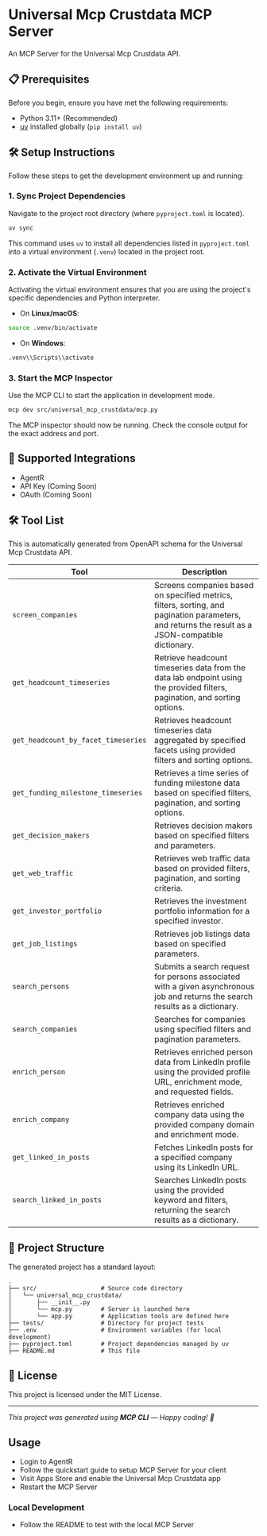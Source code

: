 # Universal Mcp Crustdata MCP Server

An MCP Server for the Universal Mcp Crustdata API.

## 📋 Prerequisites

Before you begin, ensure you have met the following requirements:
* Python 3.11+ (Recommended)
* [uv](https://github.com/astral-sh/uv) installed globally (`pip install uv`)

## 🛠️ Setup Instructions

Follow these steps to get the development environment up and running:

### 1. Sync Project Dependencies
Navigate to the project root directory (where `pyproject.toml` is located).
```bash
uv sync
```
This command uses `uv` to install all dependencies listed in `pyproject.toml` into a virtual environment (`.venv`) located in the project root.

### 2. Activate the Virtual Environment
Activating the virtual environment ensures that you are using the project's specific dependencies and Python interpreter.
- On **Linux/macOS**:
```bash
source .venv/bin/activate
```
- On **Windows**:
```bash
.venv\\Scripts\\activate
```

### 3. Start the MCP Inspector
Use the MCP CLI to start the application in development mode.
```bash
mcp dev src/universal_mcp_crustdata/mcp.py
```
The MCP inspector should now be running. Check the console output for the exact address and port.

## 🔌 Supported Integrations

- AgentR
- API Key (Coming Soon)
- OAuth (Coming Soon)

## 🛠️ Tool List

This is automatically generated from OpenAPI schema for the Universal Mcp Crustdata API.

| Tool | Description |
|------|-------------|
| `screen_companies` | Screens companies based on specified metrics, filters, sorting, and pagination parameters, and returns the result as a JSON-compatible dictionary. |
| `get_headcount_timeseries` | Retrieve headcount timeseries data from the data lab endpoint using the provided filters, pagination, and sorting options. |
| `get_headcount_by_facet_timeseries` | Retrieves headcount timeseries data aggregated by specified facets using provided filters and sorting options. |
| `get_funding_milestone_timeseries` | Retrieves a time series of funding milestone data based on specified filters, pagination, and sorting options. |
| `get_decision_makers` | Retrieves decision makers based on specified filters and parameters. |
| `get_web_traffic` | Retrieves web traffic data based on provided filters, pagination, and sorting criteria. |
| `get_investor_portfolio` | Retrieves the investment portfolio information for a specified investor. |
| `get_job_listings` | Retrieves job listings data based on specified parameters. |
| `search_persons` | Submits a search request for persons associated with a given asynchronous job and returns the search results as a dictionary. |
| `search_companies` | Searches for companies using specified filters and pagination parameters. |
| `enrich_person` | Retrieves enriched person data from LinkedIn profile using the provided profile URL, enrichment mode, and requested fields. |
| `enrich_company` | Retrieves enriched company data using the provided company domain and enrichment mode. |
| `get_linked_in_posts` | Fetches LinkedIn posts for a specified company using its LinkedIn URL. |
| `search_linked_in_posts` | Searches LinkedIn posts using the provided keyword and filters, returning the search results as a dictionary. |

## 📁 Project Structure

The generated project has a standard layout:
```
.
├── src/                  # Source code directory
│   └── universal_mcp_crustdata/
│       ├── __init__.py
│       └── mcp.py        # Server is launched here
│       └── app.py        # Application tools are defined here
├── tests/                # Directory for project tests
├── .env                  # Environment variables (for local development)
├── pyproject.toml        # Project dependencies managed by uv
├── README.md             # This file
```

## 📝 License

This project is licensed under the MIT License.

---

_This project was generated using **MCP CLI** — Happy coding! 🚀_

## Usage

- Login to AgentR
- Follow the quickstart guide to setup MCP Server for your client
- Visit Apps Store and enable the Universal Mcp Crustdata app
- Restart the MCP Server

### Local Development

- Follow the README to test with the local MCP Server 